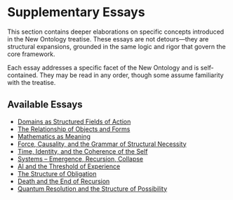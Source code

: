 # Supplementary Essays

This section contains deeper elaborations on specific concepts introduced in the New Ontology treatise. These essays are not detours—they are structural expansions, grounded in the same logic and rigor that govern the core framework.

Each essay addresses a specific facet of the New Ontology and is self-contained. They may be read in any order, though some assume familiarity with the treatise.

## Available Essays

- [Domains as Structured Fields of Action](/the-new-ontology---public-release/supplementary-essays/1-domains-as-structured-fields.html)
- [The Relationship of Objects and Forms](/the-new-ontology---public-release/supplementary-essays/2-relationship-of-objects-and-forms.html)
- [Mathematics as Meaning](/the-new-ontology---public-release/supplementary-essays/3-mathematics-as-meaning.html)
- [Force, Causality, and the Grammar of Structural Necessity](/the-new-ontology---public-release/supplementary-essays/4-force-causality-grammar.html)
- [Time, Identity, and the Coherence of the Self](/the-new-ontology---public-release/supplementary-essays/5-time-identity-coherence.html)
- [Systems – Emergence, Recursion, Collapse](/the-new-ontology---public-release/supplementary-essays/6-systems-emergence-recursion-collapse.html)
- [AI and the Threshold of Experience](/the-new-ontology---public-release/supplementary-essays/7-ai-threshold-experience.html)
- [The Structure of Obligation](/the-new-ontology---public-release/supplementary-essays/8-structure-of-obligation.html)
- [Death and the End of Recursion](/the-new-ontology---public-release/supplementary-essays/9-death-and-the-end-of-recursion.html)
- [Quantum Resolution and the Structure of Possibility](essays/quantum-resolution-and-the-structure-of-possibility.md)
